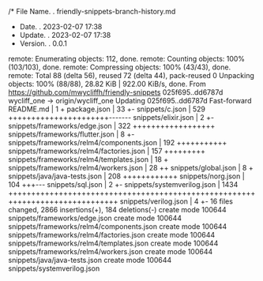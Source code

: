 /*   File Name.              .  friendly-snippets-branch-history.md
*    Date.                   .  2023-02-07 17:38
*    Update.                 .  2023-02-07 17:38
*    Version.                .  0.0.1

remote: Enumerating objects: 112, done.
remote: Counting objects: 100% (103/103), done.
remote: Compressing objects: 100% (43/43), done.
remote: Total 88 (delta 56), reused 72 (delta 44), pack-reused 0
Unpacking objects: 100% (88/88), 28.82 KiB | 922.00 KiB/s, done.
From https://github.com/mwycliffh/friendly-snippets
   025f695..dd6787d  wycliff_one -> origin/wycliff_one
Updating 025f695..dd6787d
Fast-forward
 README.md                                 |    1 +
 package.json                              |   33 +-
 snippets/c.json                           |  529 ++++++++++++++++++++++-------
 snippets/elixir.json                      |    2 +-
 snippets/frameworks/edge.json             |  322 ++++++++++++++++++
 snippets/frameworks/flutter.json          |    8 +-
 snippets/frameworks/relm4/components.json |  192 +++++++++++
 snippets/frameworks/relm4/factories.json  |  157 +++++++++
 snippets/frameworks/relm4/templates.json  |   18 +
 snippets/frameworks/relm4/workers.json    |   28 ++
 snippets/global.json                      |    8 +
 snippets/java/java-tests.json             |  208 ++++++++++++
 snippets/norg.json                        |  104 +++---
 snippets/sql.json                         |    2 +-
 snippets/systemverilog.json               | 1434 ++++++++++++++++++++++++++++++++++++++++++++++++++++++++++++++++++++++++++++++
 snippets/verilog.json                     |    4 +-
 16 files changed, 2866 insertions(+), 184 deletions(-)
 create mode 100644 snippets/frameworks/edge.json
 create mode 100644 snippets/frameworks/relm4/components.json
 create mode 100644 snippets/frameworks/relm4/factories.json
 create mode 100644 snippets/frameworks/relm4/templates.json
 create mode 100644 snippets/frameworks/relm4/workers.json
 create mode 100644 snippets/java/java-tests.json
 create mode 100644 snippets/systemverilog.json

